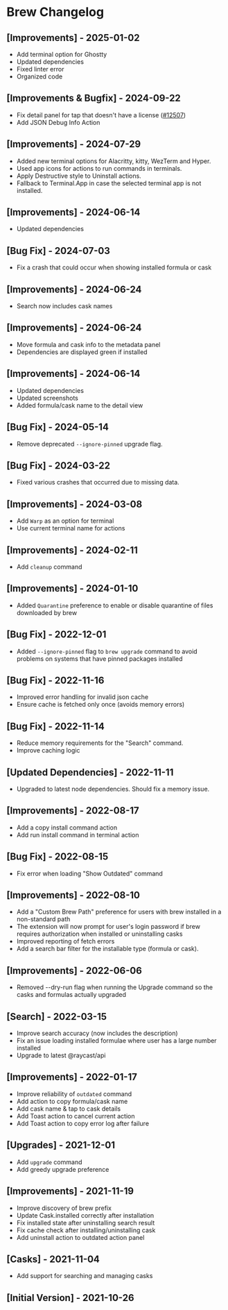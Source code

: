 # Brew Changelog

## [Improvements] - 2025-01-02

- Add terminal option for Ghostty
- Updated dependencies
- Fixed linter error
- Organized code

## [Improvements & Bugfix] - 2024-09-22

- Fix detail panel for tap that doesn't have a license ([#12507](https://github.com/raycast/extensions/issues/12507))
- Add JSON Debug Info Action

## [Improvements] - 2024-07-29

- Added new terminal options for Alacritty, kitty, WezTerm and Hyper.
- Used app icons for actions to run commands in terminals.
- Apply Destructive style to Uninstall actions.
- Fallback to Terminal.App in case the selected terminal app is not installed.

## [Improvements] - 2024-06-14

- Updated dependencies

## [Bug Fix] - 2024-07-03

- Fix a crash that could occur when showing installed formula or cask

## [Improvements] - 2024-06-24

- Search now includes cask names

## [Improvements] - 2024-06-24

- Move formula and cask info to the metadata panel
- Dependencies are displayed green if installed

## [Improvements] - 2024-06-14

- Updated dependencies
- Updated screenshots
- Added formula/cask name to the detail view

## [Bug Fix] - 2024-05-14

- Remove deprecated `--ignore-pinned` upgrade flag.

## [Bug Fix] - 2024-03-22

- Fixed various crashes that occurred due to missing data.

## [Improvements] - 2024-03-08

- Add `Warp` as an option for terminal
- Use current terminal name for actions

## [Improvements] - 2024-02-11

- Add `cleanup` command

## [Improvements] - 2024-01-10

- Added `Quarantine` preference to enable or disable quarantine of files downloaded by brew

## [Bug Fix] - 2022-12-01

- Added `--ignore-pinned` flag to `brew upgrade` command to avoid problems on systems that have pinned packages installed

## [Bug Fix] - 2022-11-16

- Improved error handling for invalid json cache
- Ensure cache is fetched only once (avoids memory errors)

## [Bug Fix] - 2022-11-14

- Reduce memory requirements for the "Search" command.
- Improve caching logic

## [Updated Dependencies] - 2022-11-11

- Upgraded to latest node dependencies. Should fix a memory issue.

## [Improvements] - 2022-08-17

- Add a copy install command action
- Add run install command in terminal action

## [Bug Fix] - 2022-08-15

- Fix error when loading "Show Outdated" command

## [Improvements] - 2022-08-10

- Add a "Custom Brew Path" preference for users with brew installed in a non-standard path
- The extension will now prompt for user's login password if brew requires authorization when installed or uninstalling casks
- Improved reporting of fetch errors
- Add a search bar filter for the installable type (formula or cask).

## [Improvements] - 2022-06-06

- Removed --dry-run flag when running the Upgrade command so the casks and formulas actually upgraded

## [Search] - 2022-03-15

- Improve search accuracy (now includes the description)
- Fix an issue loading installed formulae where user has a large number installed
- Upgrade to latest @raycast/api

## [Improvements] - 2022-01-17

- Improve reliability of `outdated` command
- Add action to copy formula/cask name
- Add cask name & tap to cask details
- Add Toast action to cancel current action
- Add Toast action to copy error log after failure

## [Upgrades] - 2021-12-01

- Add `upgrade` command
- Add greedy upgrade preference

## [Improvements] - 2021-11-19

- Improve discovery of brew prefix
- Update Cask.installed correctly after installation
- Fix installed state after uninstalling search result
- Fix cache check after installing/uninstalling cask
- Add uninstall action to outdated action panel

## [Casks] - 2021-11-04

- Add support for searching and managing casks

## [Initial Version] - 2021-10-26
